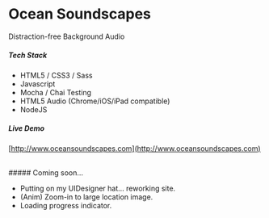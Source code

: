 # Ocean Soundscapes
Distraction-free Background Audio



##### Tech Stack

* HTML5 / CSS3 / Sass
* Javascript
* Mocha / Chai Testing
* HTML5 Audio (Chrome/iOS/iPad compatible)
* NodeJS


##### Live Demo
[http://www.oceansoundscapes.com](http://www.oceansoundscapes.com)

<br>
##### Coming soon...

* Putting on my UIDesigner hat...  reworking site.
* (Anim) Zoom-in to large location image.
* Loading progress indicator.

